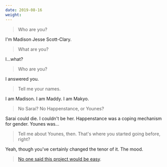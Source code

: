 ```yaml
---
date: 2019-08-16
weight:
---
```


> Who are you?

I'm Madison Jesse Scott-Clary.

> What are you?

I...what?

> Who are you?

I answered you.

> Tell me your names.

I am Madison. I am Maddy. I am Makyo.

> No Sarai? No Happenstance, or Younes?

Sarai could die. I couldn't be her. Happenstance was a coping mechanism for gender. Younes was...

> Tell me about Younes, then. That's where you started going before, right?

Yeah, though you've certainly changed the tenor of it. The mood.

> <a class="pulse" href="/furry/younes">No one said this project would be easy</a>.
